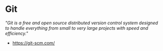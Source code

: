 # Git

_"Git is a free and open source distributed version control system designed to
handle everything from small to very large projects with speed and
efficiency."_

* https://git-scm.com/
